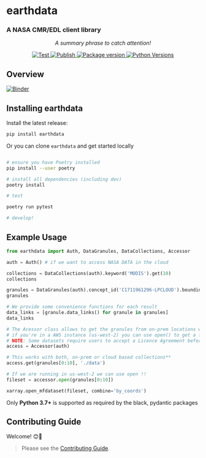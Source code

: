 # earthdata
### A NASA CMR/EDL client library

<p align="center">
    <em>A summary phrase to catch attention!</em>
</p>

<p align="center">
<a href="https://github.com/betolink/earthdata/actions?query=workflow%3ATest" target="_blank">
    <img src="https://github.com/betolink/earthdata/workflows/Test/badge.svg" alt="Test">
</a>
<a href="https://github.com/betolink/earthdata/actions?query=workflow%3APublish" target="_blank">
    <img src="https://github.com/betolink/earthdata/workflows/Publish/badge.svg" alt="Publish">
</a>
<a href="https://pypi.org/project/earthdata" target="_blank">
    <img src="https://img.shields.io/pypi/v/earthdata?color=%2334D058&label=pypi%20package" alt="Package version">
</a>
<a href="https://pypi.org/project/earthdata/" target="_blank">
    <img src="https://img.shields.io/pypi/pyversions/earthdata.svg" alt="Python Versions">
</a>


## Overview

[![Binder](https://mybinder.org/badge_logo.svg)](https://mybinder.org/v2/gh/betolink/earthdata/main)


## Installing earthdata

Install the latest release:

```bash
pip install earthdata
```

Or you can clone `earthdata` and get started locally

```bash

# ensure you have Poetry installed
pip install --user poetry

# install all dependencies (including dev)
poetry install

# test

poetry run pytest

# develop!

```

## Example Usage

```python
from earthdata import Auth, DataGranules, DataCollections, Accessor

auth = Auth() # if we want to access NASA DATA in the cloud

collections = DataCollections(auth).keyword('MODIS').get(10)
collections

granules = DataGranules(auth).concept_id('C1711961296-LPCLOUD').bounding_box(-10,20,10,50).get(5)
granules

# We provide some convenience functions for each result
data_links = [granule.data_links() for granule in granules]
data_links

# The Acessor class allows to get the granules from on-prem locations with get()
# if you're in a AWS instance (us-west-2) you can use open() to get a fileset!
# NOTE: Some datasets require users to accept a Licence Agreement before accessing them
access = Accessor(auth)

# This works with both, on-prem or cloud based collections**
access.get(granules[0:10], './data')

# If we are running in us-west-2 we can use open !!
fileset = accessor.open(granules[0:10])

xarray.open_mfdataset(fileset, combine='by_coords')
```

Only **Python 3.7+** is supported as required by the black, pydantic packages


## Contributing Guide

Welcome! 😊👋

> Please see the [Contributing Guide](CONTRIBUTING.md).
